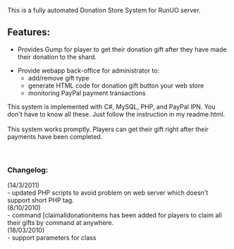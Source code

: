 This is a fully automated Donation Store System for RunUO server.

## Features: ##

  * Provides Gump for player to get their donation gift after they have made their donation to the shard.<br>
<ul><li>Provide webapp back-office for administrator to:<br>
<ul><li>add/remove gift type<br>
</li><li>generate HTML code for donation gift button your web store<br>
</li><li>monitoring PayPal payment transactions</li></ul></li></ul>


This system is implemented with C#, MySQL, PHP, and PayPal IPN. You don't have to know all these. Just follow the instruction in my readme.html.<br>
<br>
This system works promptly. Players can get their gift right after their payments have been completed.<br>
<br>
<br>
<h3>Changelog:</h3>
(14/3/2011)<br>
- updated PHP scripts to avoid problem on web server which doesn't support short PHP tag.<br>
(8/10/2010)<br>
- command [claimalldonationitems has been added for players to claim all their gifts by command at anywhere.<br>
(18/03/2010)<br>
- support parameters for class<br>